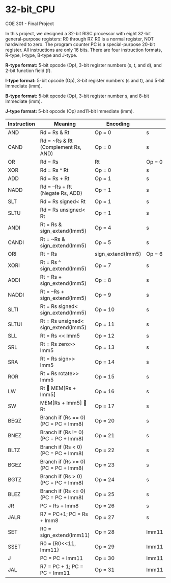 # 32-bit_CPU
COE 301 - Final Project

In this project, we designed a 32-bit RISC processor with eight 32-bit general-purpose registers: R0 through R7. R0 is a normal register, NOT hardwired to zero. The program counter PC is a special-purpose 20-bit register. All instructions are only 16 bits. There are four instruction formats, R-type, I-type, B-type and J-type.

**R-type format:**
5-bit opcode (Op), 3-bit register numbers (s, t, and d), and 2-bit function field (f). 

**I-type format:**
5-bit opcode (Op), 3-bit register numbers (s and t), and 5-bit Immediate (imm).

**B-type format:** 
5-bit opcode (Op), 3-bit register number s, and 8-bit Immediate (imm).

**J-type format:**
5-bit opcode (Op) and11-bit Immediate (imm).

| Instruction | Meaning                              | Encoding |       |      |      |       | 
|-------------|--------------------------------------|----------|-------|------|------|-------| 
| AND         | Rd = Rs & Rt                         | Op = 0   | s     | t    | d    | f = 0 | 
| CAND        | Rd = ~Rs & Rt (Complement Rs, AND)   | Op = 0   | s     | t    | d    | f = 1 | 
| OR          | Rd = Rs | Rt                         | Op = 0   | s     | t    | d    | f = 2 | 
| XOR         | Rd = Rs ^ Rt                         | Op = 0   | s     | t    | d    | f = 3 | 
| ADD         | Rd = Rs + Rt                         | Op = 1   | s     | t    | d    | f = 0 | 
| NADD        | Rd = –Rs + Rt (Negate Rs, ADD)       | Op = 1   | s     | t    | d    | f = 1 | 
| SLT         | Rd = Rs signed< Rt                   | Op = 1   | s     | t    | d    | f = 2 | 
| SLTU        | Rd = Rs unsigned< Rt                 | Op = 1   | s     | t    | d    | f = 3 | 
| ANDI        | Rt = Rs & sign_extend(Imm5)          | Op = 4   | s     | t    | Imm5 |       | 
| CANDI       | Rt = ~Rs & sign_extend(Imm5)         | Op = 5   | s     | t    | Imm5 |       | 
| ORI         | Rt = Rs | sign_extend(Imm5)          | Op = 6   | s     | t    | Imm5 |       | 
| XORI        | Rt = Rs ^ sign_extend(Imm5)          | Op = 7   | s     | t    | Imm5 |       | 
| ADDI        | Rt = Rs + sign_extend(Imm5)          | Op = 8   | s     | t    | Imm5 |       | 
| NADDI       | Rt = –Rs + sign_extend(Imm5)         | Op = 9   | s     | t    | Imm5 |       | 
| SLTI        | Rt = Rs signed< sign_extend(Imm5)    | Op = 10  | s     | t    | Imm5 |       | 
| SLTUI       | Rt = Rs unsigned< sign_extend(Imm5)  | Op = 11  | s     | t    | Imm5 |       | 
| SLL         | Rt = Rs << Imm5                      | Op = 12  | s     | t    | Imm5 |       | 
| SRL         | Rt = Rs zero>> Imm5                  | Op = 13  | s     | t    | Imm5 |       | 
| SRA         | Rt = Rs sign>> Imm5                  | Op = 14  | s     | t    | Imm5 |       | 
| ROR         | Rt = Rs rotate>> Imm5                | Op = 15  | s     | t    | Imm5 |       | 
| LW          | Rt  MEM[Rs + Imm5]                  | Op = 16  | s     | t    | Imm5 |       | 
| SW          | MEM[Rs + Imm5]  Rt                  | Op = 17  | s     | t    | Imm5 |       | 
| BEQZ        | Branch if (Rs == 0) (PC = PC + Imm8) | Op = 20  | s     | Imm8 |      |       | 
| BNEZ        | Branch if (Rs != 0) (PC = PC + Imm8) | Op = 21  | s     | Imm8 |      |       | 
| BLTZ        | Branch if (Rs < 0) (PC = PC + Imm8)  | Op = 22  | s     | Imm8 |      |       | 
| BGEZ        | Branch if (Rs >= 0) (PC = PC + Imm8) | Op = 23  | s     | Imm8 |      |       | 
| BGTZ        | Branch if (Rs > 0) (PC = PC + Imm8)  | Op = 24  | s     | Imm8 |      |       | 
| BLEZ        | Branch if (Rs <= 0) (PC = PC + Imm8) | Op = 25  | s     | Imm8 |      |       | 
| JR          | PC = Rs + Imm8                       | Op = 26  | s     | Imm8 |      |       | 
| JALR        | R7 = PC+1; PC = Rs + Imm8            | Op = 27  | s     | Imm8 |      |       |       
| SET         | R0 = sign_extend(Imm11)              | Op = 28  | Imm11 |      |      |       | 
| SSET        | R0 = {R0<<11,  Imm11}                | Op = 29  | Imm11 |      |      |       | 
| J           | PC = PC + Imm11                      | Op = 30  | Imm11 |      |      |       | 
| JAL         | R7 = PC + 1; PC = PC + Imm11         | Op = 31  | Imm11 |      |      |       | 
